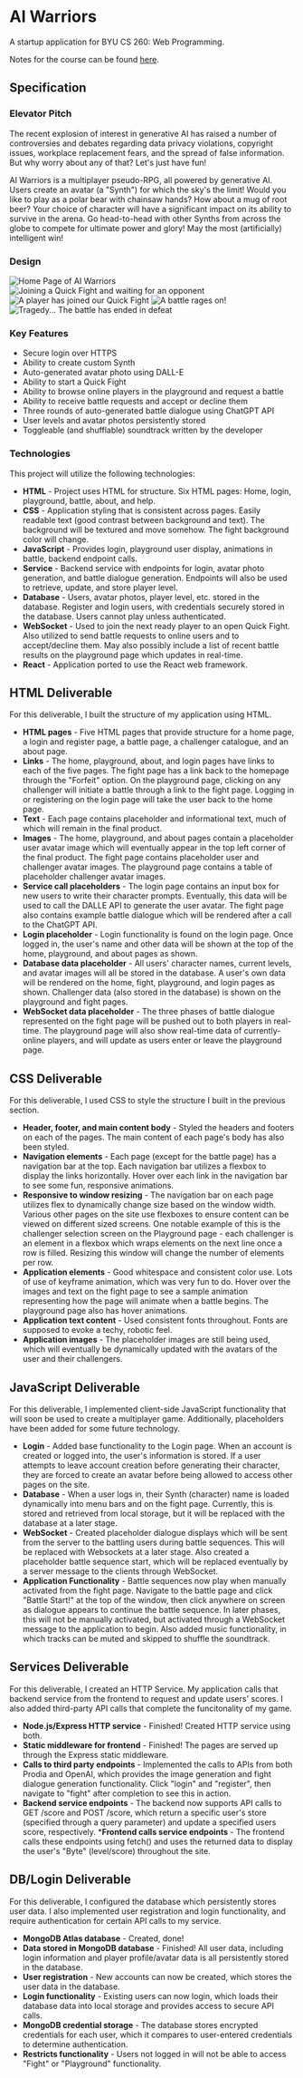 # AI Warriors
A startup application for BYU CS 260: Web Programming.

Notes for the course can be found [here](https://github.com/ethanwait25/startup/blob/main/notes.md).

## Specification

### Elevator Pitch
The recent explosion of interest in generative AI has raised a number of controversies and debates regarding data privacy violations, copyright issues, workplace replacement fears, and the spread of false information. But why worry about any of that? Let's just have fun!

AI Warriors is a multiplayer pseudo-RPG, all powered by generative AI. Users create an avatar (a "Synth") for which the sky's the limit! Would you like to play as a polar bear with chainsaw hands? How about a mug of root beer? Your choice of character will have a significant impact on its ability to survive in the arena. Go head-to-head with other Synths from across the globe to compete for ultimate power and glory! May the most (artificially) intelligent win!

### Design
![Home Page of AI Warriors](startup/public/assets/images/mockUI/home.png)
![Joining a Quick Fight and waiting for an opponent](startup/public/assets/images/mockUI/waitingforplayer.png)
![A player has joined our Quick Fight](startup/public/assets/images/mockUI/playerjoined.png)
![A battle rages on!](startup/public/assets/images/mockUI/battle.png)
![Tragedy... The battle has ended in defeat](startup/public/assets/images/mockUI/battlewon.png)


### Key Features
- Secure login over HTTPS
- Ability to create custom Synth
- Auto-generated avatar photo using DALL-E
- Ability to start a Quick Fight
- Ability to browse online players in the playground and request a battle
- Ability to receive battle requests and accept or decline them
- Three rounds of auto-generated battle dialogue using ChatGPT API
- User levels and avatar photos persistently stored
- Toggleable (and shufflable) soundtrack written by the developer

### Technologies
This project will utilize the following technologies:
- **HTML** - Project uses HTML for structure. Six HTML pages: Home, login, playground, battle, about, and help.
- **CSS** - Application styling that is consistent across pages. Easily readable text (good contrast between background and text). The background will be textured and move somehow. The fight background color will change.
- **JavaScript** - Provides login, playground user display, animations in battle, backend endpoint calls.
- **Service** - Backend service with endpoints for login, avatar photo generation, and battle dialogue generation. Endpoints will also be used to retrieve, update, and store player level.
- **Database** - Users, avatar photos, player level, etc. stored in the database. Register and login users, with credentials securely stored in the database. Users cannot play unless authenticated.
- **WebSocket** - Used to join the next ready player to an open Quick Fight. Also utilized to send battle requests to online users and to accept/decline them. May also possibly include a list of recent battle results on the playground page which updates in real-time.
- **React** - Application ported to use the React web framework.

## HTML Deliverable
For this deliverable, I built the structure of my application using HTML.

* <b>HTML pages</b> - Five HTML pages that provide structure for a home page, a login and register page, a battle page, a challenger catalogue, and an about page.
* <b>Links</b> - The home, playground, about, and login pages have links to each of the five pages. The fight page has a link back to the homepage through the "Forfeit" option. On the playground page, clicking on any challenger will initiate a battle through a link to the fight page. Logging in or registering on the login page will take the user back to the home page.
* <b>Text</b> - Each page contains placeholder and informational text, much of which will remain in the final product.
* <b>Images</b> - The home, playground, and about pages contain a placeholder user avatar image which will eventually appear in the top left corner of the final product. The fight page contains placeholder user and challenger avatar images. The playground page contains a table of placeholder challenger avatar images.
* <b>Service call placeholders</b> - The login page contains an input box for new users to write their character prompts. Eventually, this data will be used to call the DALLE API to generate the user avatar. The fight page also contains example battle dialogue which will be rendered after a call to the ChatGPT API.
* <b>Login placeholder</b> - Login functionality is found on the login page. Once logged in, the user's name and other data will be shown at the top of the home, playground, and about pages as shown.
* <b>Database data placeholder</b> - All users' character names, current levels, and avatar images will all be stored in the database. A user's own data will be rendered on the home, fight, playground, and login pages as shown. Challenger data (also stored in the database) is shown on the playground and fight pages.
* <b>WebSocket data placeholder</b> - The three phases of battle dialogue represented on the fight page will be pushed out to both players in real-time. The playground page will also show real-time data of currently-online players, and will update as users enter or leave the playground page.

## CSS Deliverable
For this deliverable, I used CSS to style the structure I built in the previous section.

* <b>Header, footer, and main content body</b> - Styled the headers and footers on each of the pages. The main content of each page's body has also been styled.
* <b>Navigation elements</b> - Each page (except for the battle page) has a navigation bar at the top. Each navigation bar utilizes a flexbox to display the links horizontally. Hover over each link in the navigation bar to see some fun, responsive animations.
* <b>Responsive to window resizing</b> - The navigation bar on each page utilizes flex to dynamically change size based on the window width. Various other pages on the site use flexboxes to ensure content can be viewed on different sized screens. One notable example of this is the challenger selection screen on the Playground page - each challenger is an element in a flexbox which wraps elements on the next line once a row is filled. Resizing this window will change the number of elements per row.
* <b>Application elements</b> - Good whitespace and consistent color use. Lots of use of keyframe animation, which was very fun to do. Hover over the images and text on the fight page to see a sample animation representing how the page will animate when a battle begins. The playground page also has hover animations.
* <b>Application text content</b> - Used consistent fonts throughout. Fonts are supposed to evoke a techy, robotic feel.
* <b>Application images</b> - The placeholder images are still being used, which will eventually be dynamically updated with the avatars of the user and their challengers.

## JavaScript Deliverable
For this deliverable, I implemented client-side JavaScript functionality that will soon be used to create a multiplayer game. Additionally, placeholders have been added for some future technology.

* <b>Login</b> - Added base functionality to the Login page. When an account is created or logged into, the user's information is stored. If a user attempts to leave account creation before generating their character, they are forced to create an avatar before being allowed to access other pages on the site.
* <b>Database</b> - When a user logs in, their Synth (character) name is loaded dynamically into menu bars and on the fight page. Currently, this is stored and retrieved from local storage, but it will be replaced with the database at a later stage.
* <b>WebSocket</b> - Created placeholder dialogue displays which will be sent from the server to the battling users during battle sequences. This will be replaced with Websockets at a later stage. Also created a placeholder battle sequence start, which will be replaced eventually by a server message to the clients through WebSocket.
* <b>Application Functionality</b> - Battle sequences now play when manually activated from the fight page. Navigate to the battle page and click "Battle Start!" at the top of the window, then click anywhere on screen as dialogue appears to continue the battle sequence. In later phases, this will not be manually activated, but activated through a WebSocket message to the application to begin. Also added music functionality, in which tracks can be muted and skipped to shuffle the soundtrack.

## Services Deliverable
For this deliverable, I created an HTTP Service. My application calls that backend service from the frontend to request and update users' scores. I also added third-party API calls that complete the funcitonality of my game.

* <b>Node.js/Express HTTP service</b> - Finished! Created HTTP service using both.
* <b>Static middleware for frontend</b> - Finished! The pages are served up through the Express static middleware.
* <b>Calls to third party endpoints</b> - Implemented the calls to APIs from both Prodia and OpenAI, which provides the image generation and fight dialogue generation functionality. Click "login" and "register", then navigate to "fight" after completion to see this in action.
* <b>Backend service endpoints</b> - The backend now supports API calls to GET /score and POST /score, which return a specific user's store (specified through a query parameter) and update a specified users score, respectively.
*<b>Frontend calls service endpoints</b> - The frontend calls these endpoints using fetch() and uses the returned data to display the user's "Byte" (level/score) throughout the site.

## DB/Login Deliverable
For this deliverable, I configured the database which persistently stores user data. I also implemented user registration and login functionality, and require authentication for certain API calls to my service.

* <b>MongoDB Atlas database</b> - Created, done!
* <b>Data stored in MongoDB database</b> - Finished! All user data, including login information and player profile/avatar data is all persistently stored in the database.
* <b>User registration</b> - New accounts can now be created, which stores the user data in the database.
* <b>Login functionality</b> - Existing users can now login, which loads their database data into local storage and provides access to secure API calls.
* <b>MongoDB credential storage</b> - The database stores encrypted credentials for each user, which it compares to user-entered credentials to determine authentication.
* <b>Restricts functionality</b> - Users not logged in will not be able to access "Fight" or "Playground" functionality.